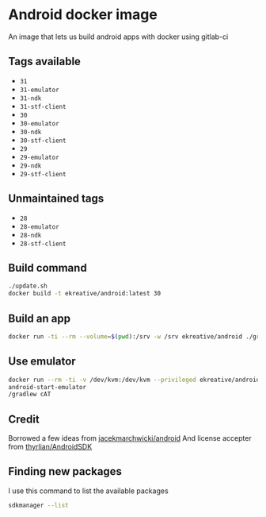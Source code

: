 # Android docker image

An image that lets us build android apps with docker using gitlab-ci

## Tags available

* `31`
* `31-emulator`
* `31-ndk`
* `31-stf-client` 
* `30`
* `30-emulator`
* `30-ndk`
* `30-stf-client`
* `29`
* `29-emulator`
* `29-ndk`
* `29-stf-client`

## Unmaintained tags

* `28`
* `28-emulator`
* `28-ndk`
* `28-stf-client`

## Build command

```bash
./update.sh
docker build -t ekreative/android:latest 30
```

## Build an app

```bash
docker run -ti --rm --volume=$(pwd):/srv -w /srv ekreative/android ./gradlew assemble
```

## Use emulator

```bash
docker run --rm -ti -v /dev/kvm:/dev/kvm --privileged ekreative/android
android-start-emulator
/gradlew cAT
```

## Credit

Borrowed a few ideas from [jacekmarchwicki/android](https://hub.docker.com/r/jacekmarchwicki/android/)
And license accepter from [thyrlian/AndroidSDK](https://github.com/thyrlian/AndroidSDK/blob/master/android-sdk/license_accepter.sh)

## Finding new packages

I use this command to list the available packages

```bash
sdkmanager --list
```
